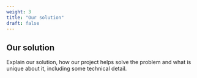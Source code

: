 ```yaml
---
weight: 3
title: "Our solution"
draft: false
---
```


## Our solution

Explain our solution, how our project helps solve the problem and what is unique about it, including some technical detail.
